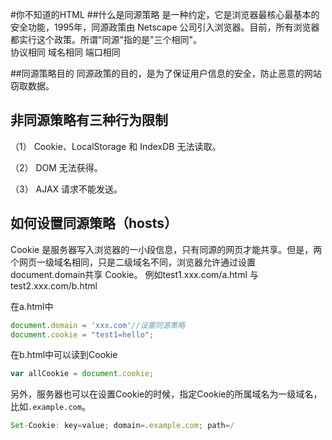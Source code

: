 #你不知道的HTML
##什么是同源策略
是一种约定，它是浏览器最核心最基本的安全功能，1995年，同源政策由 Netscape 公司引入浏览器。目前，所有浏览器都实行这个政策。所谓"同源"指的是"三个相同"。
​                                                                   
    协议相同
    域名相同
    端口相同

##同源策略目的
同源政策的目的，是为了保证用户信息的安全，防止恶意的网站窃取数据。
## 非同源策略有三种行为限制

（1） Cookie、LocalStorage 和 IndexDB 无法读取。

（2） DOM 无法获得。

（3） AJAX 请求不能发送。
## 如何设置同源策略（hosts）
Cookie 是服务器写入浏览器的一小段信息，只有同源的网页才能共享。但是，两个网页一级域名相同，只是二级域名不同，浏览器允许通过设置document.domain共享 Cookie。
例如test1.xxx.com/a.html 与test2.xxx.com/b.html

在a.html中

```javascript 
document.domain = 'xxx.com'//设置同源策略
document.cookie = "test1=hello";
```

在b.html中可以读到Cookie

```javascript
var allCookie = document.cookie;
```

另外，服务器也可以在设置Cookie的时候，指定Cookie的所属域名为一级域名，比如`.example.com`。

``` javascript
Set-Cookie: key=value; domain=.example.com; path=/
```

​	                                                                                                                                                                                                                                   